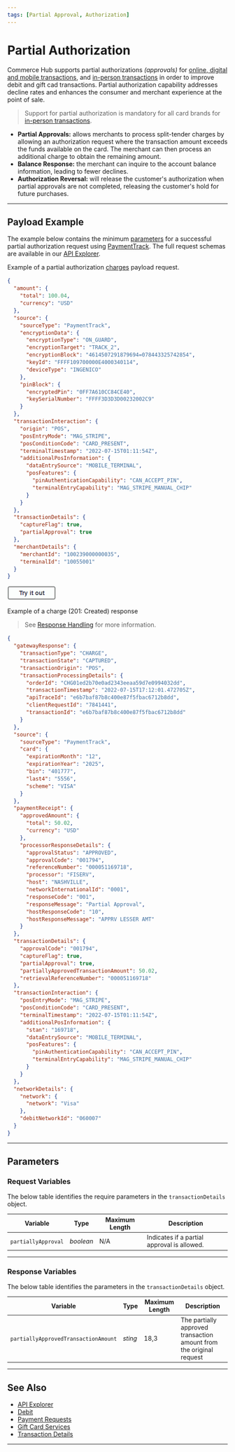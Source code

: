 ```yaml
---
tags: [Partial Approval, Authorization]
---
```


# Partial Authorization

Commerce Hub supports partial authorizations *(approvals)* for [online, digital and mobile transactions](?path=docs/Getting-Started/Getting-Started-Online.md), and [in-person transactions](?path=docs/Getting-Started/Getting-Started-InPerson.md) in order to improve debit and gift cad transactions. Partial authorization capability addresses decline rates and enhances the consumer and merchant experience at the point of sale.

<!-- theme: danger -->
> Support for partial authorization is mandatory for all card brands for [in-person transactions](?path=docs/Getting-Started/Getting-Started-InPerson.md).

- **Partial Approvals:** allows merchants to process split-tender charges by allowing an authorization request where the transaction amount exceeds the funds available on the card. The merchant can then process an additional charge to obtain the remaining amount.
- **Balance Response:** the merchant can inquire to the account balance information, leading to fewer declines.
- **Authorization Reversal:** will release the customer's authorization when partial approvals are not completed, releasing the customer's hold for future purchases.

---

## Payload Example

The example below contains the minimum [parameters](#parameters) for a successful partial authorization request using [PaymentTrack](?path=docs/In-Person/Encrypted-Payments/Track.md). The full request schemas are available in our [API Explorer](../api/?type=post&path=/payments/v1/charges).

<!--
type: tab
titles: Request, Response
-->

Example of a partial authorization [charges](?path=docs/Resources/API-Documents/Payments/Charges.md) payload request.

```json
{
  "amount": {
    "total": 100.04,
    "currency": "USD"
  },
  "source": {
    "sourceType": "PaymentTrack",
    "encryptionData": {
      "encryptionType": "ON_GUARD",
      "encryptionTarget": "TRACK_2",
      "encryptionBlock": "4614507291879694=078443325742854",
      "keyId": "FFFF109700000E4000340114",
      "deviceType": "INGENICO"
    },
    "pinBlock": {
      "encryptedPin": "0FF7A610CC84CE40",
      "keySerialNumber": "FFFF3D3D3D00232002C9"
    }
  },
  "transactionInteraction": {
    "origin": "POS",
    "posEntryMode": "MAG_STRIPE",
    "posConditionCode": "CARD_PRESENT",
    "terminalTimestamp": "2022-07-15T01:11:54Z",
    "additionalPosInformation": {
      "dataEntrySource": "MOBILE_TERMINAL",
      "posFeatures": {
        "pinAuthenticationCapability": "CAN_ACCEPT_PIN",
        "terminalEntryCapability": "MAG_STRIPE_MANUAL_CHIP"
      }
    }
  },
  "transactionDetails": {
    "captureFlag": true,
    "partialApproval": true
  },
  "merchantDetails": {
    "merchantId": "100239000000035",
    "terminalId": "10055001"
  }
}
```

[![Try it out](../../../../assets/images/button.png)](../api/?type=post&path=/payments/v1/charges)

<!--
type: tab
-->

Example of a charge (201: Created) response

<!-- theme: info -->
> See [Response Handling](?path=docs/Resources/Guides/Response-Codes/Response-Handling.md) for more information.

```json
{
  "gatewayResponse": {
    "transactionType": "CHARGE",
    "transactionState": "CAPTURED",
    "transactionOrigin": "POS",
    "transactionProcessingDetails": {
      "orderId": "CHG01ed2b70e0ad2343eeaa59d7e0994032dd",
      "transactionTimestamp": "2022-07-15T17:12:01.472705Z",
      "apiTraceId": "e6b7baf87b8c400e87f5fbac6712b8dd",
      "clientRequestId": "7841441",
      "transactionId": "e6b7baf87b8c400e87f5fbac6712b8dd"
    }
  },
  "source": {
    "sourceType": "PaymentTrack",
    "card": {
      "expirationMonth": "12",
      "expirationYear": "2025",
      "bin": "401777",
      "last4": "5556",
      "scheme": "VISA"
    }
  },
  "paymentReceipt": {
    "approvedAmount": {
      "total": 50.02,
      "currency": "USD"
    },
    "processorResponseDetails": {
      "approvalStatus": "APPROVED",
      "approvalCode": "001794",
      "referenceNumber": "000051169718",
      "processor": "FISERV",
      "host": "NASHVILLE",
      "networkInternationalId": "0001",
      "responseCode": "001",
      "responseMessage": "Partial Approval",
      "hostResponseCode": "10",
      "hostResponseMessage": "APPRV LESSER AMT"
    }
  },
  "transactionDetails": {
    "approvalCode": "001794",
    "captureFlag": true,
    "partialApproval": true,
    "partiallyApprovedTransactionAmount": 50.02,
    "retrievalReferenceNumber": "000051169718"
  },
  "transactionInteraction": {
    "posEntryMode": "MAG_STRIPE",
    "posConditionCode": "CARD_PRESENT",
    "terminalTimestamp": "2022-07-15T01:11:54Z",
    "additionalPosInformation": {
      "stan": "169718",
      "dataEntrySource": "MOBILE_TERMINAL",
      "posFeatures": {
        "pinAuthenticationCapability": "CAN_ACCEPT_PIN",
        "terminalEntryCapability": "MAG_STRIPE_MANUAL_CHIP"
      }
    }
  },
  "networkDetails": {
    "network": {
      "network": "Visa"
    },
    "debitNetworkId": "060007"
  }
}
```

<!-- type: tab-end -->

---

## Parameters

### Request Variables

<!--
type: tab
titles: transactionDetails
-->

The below table identifies the require parameters in the `transactionDetails` object.

| Variable | Type | Maximum Length | Description |
| -------- | -- | -------------| --------- |
| `partiallyApproval` | *boolean* | N/A | Indicates if a partial approval is allowed.|

<!-- type: tab-end -->

---

### Response Variables

<!--
type: tab
titles: transactionDetails
-->

The below table identifies the parameters in the `transactionDetails` object.

| Variable | Type | Maximum Length | Description |
| -------- | -- | -------------| --------- |
| `partiallyApprovedTransactionAmount` | *sting* | 18,3 | The partially approved transaction amount from the original request |

<!-- type: tab-end -->

---

## See Also

- [API Explorer](../api/?type=post&path=/payments/v1/charges)
- [Debit](?path=docs/In-Person/Debit/Smart-Routing.md)
- [Payment Requests](?path=docs/Resources/API-Documents/Payments/Payments.md)
- [Gift Card Services](?path=docs/Resources/Guides/Payment-Sources/Gift-Card.md)
- [Transaction Details](?path=docs/Resources/Master-Data/Transaction-Details.md)

---
